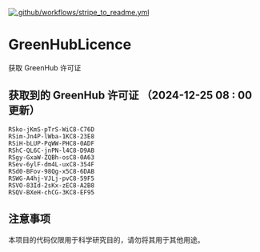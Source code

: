 [![.github/workflows/stripe_to_readme.yml](https://github.com/zjx-kimi/GreenHubLicence/actions/workflows/stripe_to_readme.yml/badge.svg)](https://github.com/zjx-kimi/GreenHubLicence/actions/workflows/stripe_to_readme.yml)
# GreenHubLicence
获取 GreenHub 许可证
## 获取到的 GreenHub 许可证 （2024-12-25 08 : 00 更新）
```
RSko-jKmS-pTrS-WiC8-C76D
RSim-Jn4P-lWba-1KC8-23E8
RSiH-bLUP-PqWW-PHC8-0ADF
RShC-QL6C-jnPN-l4C8-D9AB
RSgy-GxaW-ZQBh-osC8-0A63
RSev-6ylF-dm4L-uxC8-354F
RSd0-BFov-98Qg-x5C8-6DAB
RSWG-A4hj-VJLj-pvC8-59F5
RSVO-83Id-2sKx-zEC8-A2B8
RSQV-BXeH-chCG-3KC8-EF95
```

## 注意事项

本项目的代码仅限用于科学研究目的，请勿将其用于其他用途。

